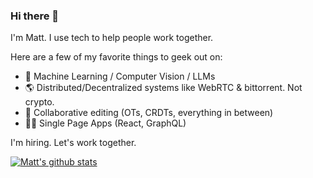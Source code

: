 ### Hi there 👋

I'm Matt. I use tech to help people work together.

Here are a few of my favorite things to geek out on:
- 🤖 Machine Learning / Computer Vision / LLMs
- 🌎 Distributed/Decentralized systems like WebRTC & bittorrent. Not crypto. 
- 📝 Collaborative editing (OTs, CRDTs, everything in between)
- 🧑‍💻 Single Page Apps (React, GraphQL)

I'm hiring. Let's work together.

[![Matt's github stats](https://github-readme-stats.vercel.app/api?username=mattkrick&theme=dark&count_private=true&show_icons=true)](https://github.com/anuraghazra/github-readme-stats)
